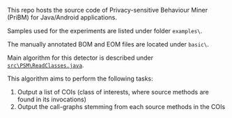 This repo hosts the source code of Privacy-sensitive Behaviour Miner (PriBM) for Java/Android applications.

Samples used for the experiments are listed under folder `examples\`.

The manually annotated BOM and EOM files are located under `basic\`.

Main algorithm for this detector is described under [`src\PSM\ReadClasses.java`](https://github.com/feiyangtang97/PSMFinder/blob/main/src/PSM/ReadClasses.java).

This algorithm aims to perform the following tasks:
1. Output a list of COIs (class of interests, where source methods are found in its invocations)
2. Output the call-graphs stemming from each source methods in the COIs
